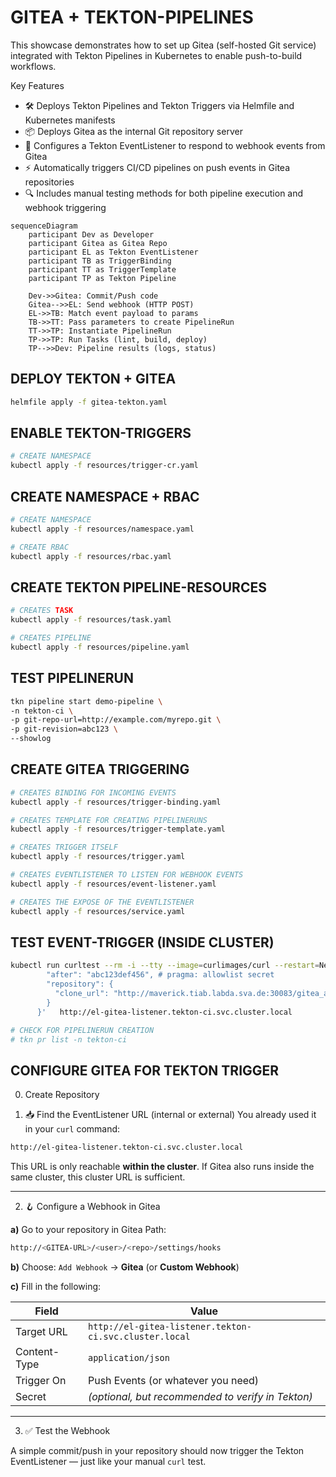 # GITEA + TEKTON-PIPELINES

This showcase demonstrates how to set up Gitea (self-hosted Git service) integrated with Tekton Pipelines in Kubernetes to enable push-to-build workflows.

Key Features
- 🛠 Deploys Tekton Pipelines and Tekton Triggers via Helmfile and Kubernetes manifests
- 📦 Deploys Gitea as the internal Git repository server
- 🔄 Configures a Tekton EventListener to respond to webhook events from Gitea
- ⚡ Automatically triggers CI/CD pipelines on push events in Gitea repositories
- 🔍 Includes manual testing methods for both pipeline execution and webhook triggering

```mermaid
sequenceDiagram
    participant Dev as Developer
    participant Gitea as Gitea Repo
    participant EL as Tekton EventListener
    participant TB as TriggerBinding
    participant TT as TriggerTemplate
    participant TP as Tekton Pipeline

    Dev->>Gitea: Commit/Push code
    Gitea-->>EL: Send webhook (HTTP POST)
    EL->>TB: Match event payload to params
    TB->>TT: Pass parameters to create PipelineRun
    TT->>TP: Instantiate PipelineRun
    TP->>TP: Run Tasks (lint, build, deploy)
    TP-->>Dev: Pipeline results (logs, status)
```

## DEPLOY TEKTON + GITEA

```bash
helmfile apply -f gitea-tekton.yaml
```

## ENABLE TEKTON-TRIGGERS

```bash
# CREATE NAMESPACE
kubectl apply -f resources/trigger-cr.yaml
```

## CREATE NAMESPACE + RBAC

```bash
# CREATE NAMESPACE
kubectl apply -f resources/namespace.yaml

# CREATE RBAC
kubectl apply -f resources/rbac.yaml
```

## CREATE TEKTON PIPELINE-RESOURCES

```bash
# CREATES TASK
kubectl apply -f resources/task.yaml

# CREATES PIPELINE
kubectl apply -f resources/pipeline.yaml
```

## TEST PIPELINERUN

```bash
tkn pipeline start demo-pipeline \
-n tekton-ci \
-p git-repo-url=http://example.com/myrepo.git \
-p git-revision=abc123 \
--showlog
```

## CREATE GITEA TRIGGERING

```bash
# CREATES BINDING FOR INCOMING EVENTS
kubectl apply -f resources/trigger-binding.yaml

# CREATES TEMPLATE FOR CREATING PIPELINERUNS
kubectl apply -f resources/trigger-template.yaml

# CREATES TRIGGER ITSELF
kubectl apply -f resources/trigger.yaml

# CREATES EVENTLISTENER TO LISTEN FOR WEBHOOK EVENTS
kubectl apply -f resources/event-listener.yaml

# CREATES THE EXPOSE OF THE EVENTLISTENER
kubectl apply -f resources/service.yaml
```

## TEST EVENT-TRIGGER (INSIDE CLUSTER)

```bash
kubectl run curltest --rm -i --tty --image=curlimages/curl --restart=Never   -- curl -X POST   -H "Content-Type: application/json"   -d '{
        "after": "abc123def456", # pragma: allowlist secret
        "repository": {
          "clone_url": "http://maverick.tiab.labda.sva.de:30083/gitea_admin/source.git"
        }
      }'   http://el-gitea-listener.tekton-ci.svc.cluster.local

# CHECK FOR PIPELINERUN CREATION
# tkn pr list -n tekton-ci
```

## CONFIGURE GITEA FOR TEKTON TRIGGER

0. Create Repository

1. 📥 Find the EventListener URL (internal or external)
You already used it in your `curl` command:
```bash
http://el-gitea-listener.tekton-ci.svc.cluster.local
````

This URL is only reachable **within the cluster**. If Gitea also runs inside the same cluster, this cluster URL is sufficient.

---

2. 🪝 Configure a Webhook in Gitea

**a)** Go to your repository in Gitea
Path:

```bash
http://<GITEA-URL>/<user>/<repo>/settings/hooks
````


**b)** Choose:
`Add Webhook` → **Gitea** (or **Custom Webhook**)

**c)** Fill in the following:

| Field         | Value                                                       |
|---------------|-------------------------------------------------------------|
| Target URL    | `http://el-gitea-listener.tekton-ci.svc.cluster.local`     |
| Content-Type  | `application/json`                                          |
| Trigger On    | Push Events (or whatever you need)                          |
| Secret        | *(optional, but recommended to verify in Tekton)*          |

---

3. ✅ Test the Webhook

A simple commit/push in your repository should now trigger the Tekton EventListener — just like your manual `curl` test.
